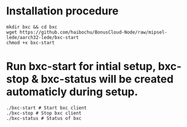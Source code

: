 # Installation procedure
```
mkdir bxc && cd bxc
wget https://github.com/haibochu/BonusCloud-Node/raw/mipsel-lede/aarch32-lede/bxc-start
chmod +x bxc-start
```
# Run bxc-start for intial setup, bxc-stop & bxc-status will be created automaticly during setup.
```
./bxc-start # Start bxc client
./bxc-stop # Stop bxc client
./bxc-status # Status of bxc
```